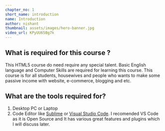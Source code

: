 ```yaml
---
chapter_no: 1
short_name: introduction
name: Introduction
author: nishant
thumbnail: assets/images/hero-banner.jpg
video_url: KPyUU65Bg7k
---
```


What is required for this course ?
----------------------------------
This HTML5 course do need require any special talent. Basic English language and Computer Skills are required for learning this course. This course is for all students, housewives and people who wants to make some passive income with website, e-commerce, blogging and etc.

What are the tools required for?
--------------------------------
1. Desktop PC or Laptop
2. Code Editor like [Sublime](https://www.sublimetext.com/) or [Visual Studio Code](https://code.visualstudio.com/). I recomended VS Code as it is Open Source and It has various great features and plugins which I will discuss later.